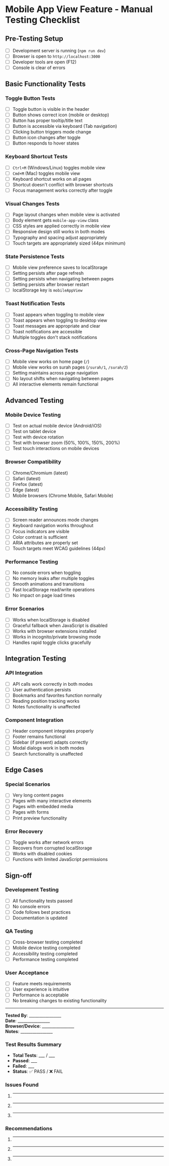 # Mobile App View Feature - Manual Testing Checklist

## Pre-Testing Setup
- [ ] Development server is running (`npm run dev`)
- [ ] Browser is open to `http://localhost:3000`
- [ ] Developer tools are open (F12)
- [ ] Console is clear of errors

## Basic Functionality Tests

### Toggle Button Tests
- [ ] Toggle button is visible in the header
- [ ] Button shows correct icon (mobile or desktop)
- [ ] Button has proper tooltip/title text
- [ ] Button is accessible via keyboard (Tab navigation)
- [ ] Clicking button triggers mode change
- [ ] Button icon changes after toggle
- [ ] Button responds to hover states

### Keyboard Shortcut Tests
- [ ] `Ctrl+M` (Windows/Linux) toggles mobile view
- [ ] `Cmd+M` (Mac) toggles mobile view
- [ ] Keyboard shortcut works on all pages
- [ ] Shortcut doesn't conflict with browser shortcuts
- [ ] Focus management works correctly after toggle

### Visual Changes Tests
- [ ] Page layout changes when mobile view is activated
- [ ] Body element gets `mobile-app-view` class
- [ ] CSS styles are applied correctly in mobile view
- [ ] Responsive design still works in both modes
- [ ] Typography and spacing adjust appropriately
- [ ] Touch targets are appropriately sized (44px minimum)

### State Persistence Tests
- [ ] Mobile view preference saves to localStorage
- [ ] Setting persists after page refresh
- [ ] Setting persists when navigating between pages
- [ ] Setting persists after browser restart
- [ ] localStorage key is `mobileAppView`

### Toast Notification Tests
- [ ] Toast appears when toggling to mobile view
- [ ] Toast appears when toggling to desktop view
- [ ] Toast messages are appropriate and clear
- [ ] Toast notifications are accessible
- [ ] Multiple toggles don't stack notifications

### Cross-Page Navigation Tests
- [ ] Mobile view works on home page (`/`)
- [ ] Mobile view works on surah pages (`/surah/1`, `/surah/2`)
- [ ] Setting maintains across page navigation
- [ ] No layout shifts when navigating between pages
- [ ] All interactive elements remain functional

## Advanced Testing

### Mobile Device Testing
- [ ] Test on actual mobile device (Android/iOS)
- [ ] Test on tablet device
- [ ] Test with device rotation
- [ ] Test with browser zoom (50%, 100%, 150%, 200%)
- [ ] Test touch interactions on mobile devices

### Browser Compatibility
- [ ] Chrome/Chromium (latest)
- [ ] Safari (latest)
- [ ] Firefox (latest)
- [ ] Edge (latest)
- [ ] Mobile browsers (Chrome Mobile, Safari Mobile)

### Accessibility Testing
- [ ] Screen reader announces mode changes
- [ ] Keyboard navigation works throughout
- [ ] Focus indicators are visible
- [ ] Color contrast is sufficient
- [ ] ARIA attributes are properly set
- [ ] Touch targets meet WCAG guidelines (44px)

### Performance Testing
- [ ] No console errors when toggling
- [ ] No memory leaks after multiple toggles
- [ ] Smooth animations and transitions
- [ ] Fast localStorage read/write operations
- [ ] No impact on page load times

### Error Scenarios
- [ ] Works when localStorage is disabled
- [ ] Graceful fallback when JavaScript is disabled
- [ ] Works with browser extensions installed
- [ ] Works in incognito/private browsing mode
- [ ] Handles rapid toggle clicks gracefully

## Integration Testing

### API Integration
- [ ] API calls work correctly in both modes
- [ ] User authentication persists
- [ ] Bookmarks and favorites function normally
- [ ] Reading position tracking works
- [ ] Notes functionality is unaffected

### Component Integration
- [ ] Header component integrates properly
- [ ] Footer remains functional
- [ ] Sidebar (if present) adapts correctly
- [ ] Modal dialogs work in both modes
- [ ] Search functionality is unaffected

## Edge Cases

### Special Scenarios
- [ ] Very long content pages
- [ ] Pages with many interactive elements
- [ ] Pages with embedded media
- [ ] Pages with forms
- [ ] Print preview functionality

### Error Recovery
- [ ] Toggle works after network errors
- [ ] Recovers from corrupted localStorage
- [ ] Works with disabled cookies
- [ ] Functions with limited JavaScript permissions

## Sign-off

### Development Testing
- [ ] All functionality tests passed
- [ ] No console errors
- [ ] Code follows best practices
- [ ] Documentation is updated

### QA Testing
- [ ] Cross-browser testing completed
- [ ] Mobile device testing completed
- [ ] Accessibility testing completed
- [ ] Performance testing completed

### User Acceptance
- [ ] Feature meets requirements
- [ ] User experience is intuitive
- [ ] Performance is acceptable
- [ ] No breaking changes to existing functionality

---

**Tested By**: ________________  
**Date**: ________________  
**Browser/Device**: ________________  
**Notes**: ________________

### Test Results Summary
- **Total Tests**: ___ / ___
- **Passed**: ___
- **Failed**: ___
- **Status**: ✅ PASS / ❌ FAIL

### Issues Found
1. ________________
2. ________________
3. ________________

### Recommendations
1. ________________
2. ________________
3. ________________
